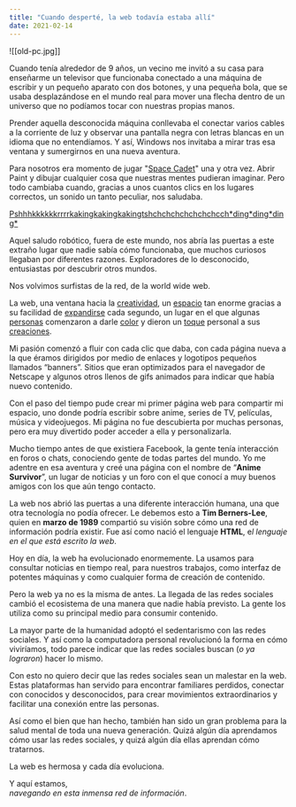 ```yaml
---
title: "Cuando desperté, la web todavía estaba allí"
date: 2021-02-14
---
```


![[old-pc.jpg]]

Cuando tenía alrededor de 9 años, un vecino me invitó a su casa para enseñarme un televisor que funcionaba conectado a una máquina de escribir y un pequeño aparato con dos botones, y una pequeña bola, que se usaba desplazándose en el mundo real para mover una flecha dentro de un universo que no podíamos tocar con nuestras propias manos.

Prender aquella desconocida máquina conllevaba el conectar varios cables a la corriente de luz y observar una pantalla negra con letras blancas en un idioma que no entendíamos. Y así, Windows nos invitaba a mirar tras esa ventana y sumergirnos en una nueva aventura.

Para nosotros era momento de jugar "[Space Cadet](https://en.wikipedia.org/wiki/Full_Tilt!_Pinball#3D_Pinball_for_Windows_%E2%80%93_Space_Cadet)" una y otra vez. Abrir Paint y dibujar cualquier cosa que nuestras mentes pudieran imaginar. Pero todo cambiaba cuando, gracias a unos cuantos clics en los lugares correctos, un sonido un tanto peculiar, nos saludaba. 

[Pshhhkkkkkkrrrrkakingkakingkakingtshchchchchchchchcch\*ding\*ding\*ding\*](https://youtu.be/gsNaR6FRuO0?t=5)

Aquel saludo robótico, fuera de este mundo, nos abría las puertas a este extraño lugar que nadie sabía cómo funcionaba, que muchos curiosos llegaban por diferentes razones. Exploradores de lo desconocido, entusiastas por descubrir otros mundos. 

Nos volvimos surfistas de la red, de la world wide web.

La web, una ventana hacia la [creatividad](http://endless.horse/), un [espacio](http://nooooooooooooooo.com/) tan enorme gracias a su facilidad de [expandirse](https://isitchristmas.com/) cada segundo, un lugar en el que algunas [personas](http://111111111111111111111111111111111111111111111111111111111111.com/) comenzaron a darle [color](http://www.trashloop.com/) y dieron un [toque](http://papertoilet.com/) personal a sus [creaciones](https://findtheinvisiblecow.com/).

Mi pasión comenzó a fluir con cada clic que daba, con cada página nueva a la que éramos dirigidos por medio de enlaces y logotipos pequeños llamados “banners”. Sitios que eran optimizados para el navegador de Netscape y algunos otros llenos de gifs animados para indicar que había nuevo contenido.

Con el paso del tiempo pude crear mi primer página web para compartir mi espacio, uno donde podría escribir sobre anime, series de TV, películas, música y videojuegos. Mi página no fue descubierta por muchas personas, pero era muy divertido poder acceder a ella y personalizarla.

Mucho tiempo antes de que existiera Facebook, la gente tenía interacción en foros o chats, conociendo gente de todas partes del mundo. Yo me adentre en esa aventura y creé una página con el nombre de “**Anime Survivor**”, un lugar de noticias y un foro con el que conocí a muy buenos amigos con los que aún tengo contacto.

La web nos abrió las puertas a una diferente interacción humana, una que otra tecnología no podía ofrecer. Le debemos esto a **Tim Berners-Lee**, quien en **marzo de 1989** compartió su visión sobre cómo una red de información podría existir. Fue así como nació el lenguaje **HTML**, e*l lenguaje en el que está escrito la web*. 

Hoy en día, la web ha evolucionado enormemente. La usamos para consultar noticias en tiempo real, para nuestros trabajos, como interfaz de potentes máquinas y como cualquier forma de creación de contenido.

Pero la web ya no es la misma de antes. La llegada de las redes sociales cambió el ecosistema de una manera que nadie había previsto. La gente los utiliza como su principal medio para consumir contenido. 

La mayor parte de la humanidad adoptó el sedentarismo con las redes sociales. Y así como la computadora personal revolucionó la forma en cómo viviríamos, todo parece indicar que las redes sociales buscan (*o ya lograron*) hacer lo mismo.

Con esto no quiero decir que las redes sociales sean un malestar en la web. Estas plataformas han servido para encontrar familiares perdidos, conectar con conocidos y desconocidos, para crear movimientos extraordinarios y facilitar una conexión entre las personas.

Así como el bien que han hecho, también han sido un gran problema para la salud mental de toda una nueva generación. Quizá algún día aprendamos cómo usar las redes sociales, y quizá algún día ellas aprendan cómo tratarnos.

La web es hermosa y cada día evoluciona. 

Y aquí estamos,<br>
*navegando en esta inmensa red de información*.
